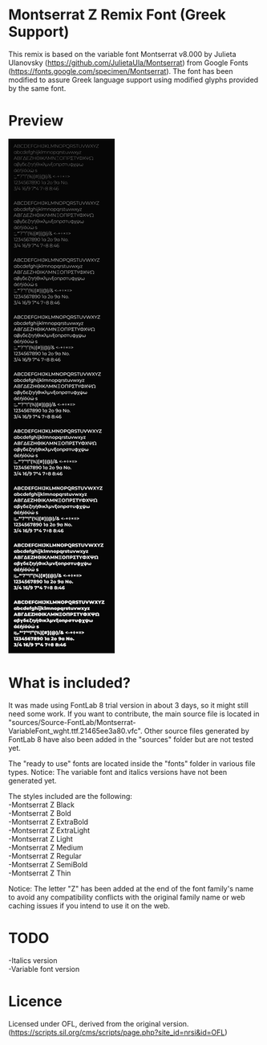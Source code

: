 # Montserrat Z Remix Font (Greek Support)

This remix is based on the variable font Montserrat v8.000 by Julieta Ulanovsky (https://github.com/JulietaUla/Montserrat) from Google Fonts (https://fonts.google.com/specimen/Montserrat). The font has been modified to assure Greek language support using modified glyphs provided by the same font. 

# Preview
![Preview](preview.png)

# What is included?

It was made using FontLab 8 trial version in about 3 days, so it might still need some work. If you want to contribute, the main source file is located in "sources/Source-FontLab/Montserrat-VariableFont_wght.ttf.21465ee3a80.vfc". Other source files generated by FontLab 8 have also been added in the "sources" folder but are not tested yet.

The "ready to use" fonts are located inside the "fonts" folder in various file types. Notice: The variable font and italics versions have not been generated yet.

The styles included are the following:  
-Montserrat Z Black  
-Montserrat Z Bold  
-Montserrat Z ExtraBold  
-Montserrat Z ExtraLight  
-Montserrat Z Light  
-Montserrat Z Medium  
-Montserrat Z Regular  
-Montserrat Z SemiBold  
-Montserrat Z Thin  

Notice: The letter "Z" has been added at the end of the font family's name to avoid any compatibility conflicts with the original family name or web caching issues if you intend to use it on the web.

# TODO

-Italics version  
-Variable font version  
 
# Licence

Licensed under OFL, derived from the original version. (https://scripts.sil.org/cms/scripts/page.php?site_id=nrsi&id=OFL)